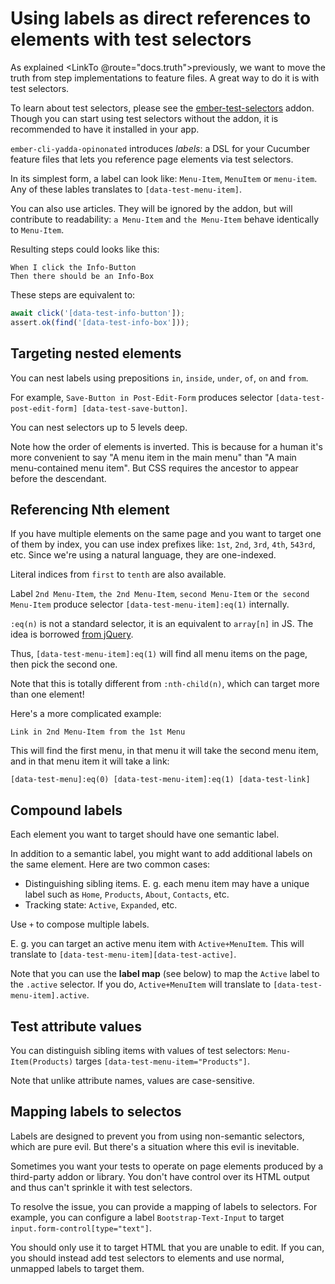 # Using labels as direct references to elements with test selectors

As explained <LinkTo @route="docs.truth">previously</LinkTo>, we want to move the truth from step implementations to feature files. A great way to do it is with test selectors.

To learn about test selectors, please see the [ember-test-selectors](https://github.com/simplabs/ember-test-selectors) addon. Though you can start using test selectors without the addon, it is recommended to have it installed in your app.

`ember-cli-yadda-opinonated` introduces *labels*: a DSL for your Cucumber feature files that lets you reference page elements via test selectors.

In its simplest form, a label can look like: `Menu-Item`, `MenuItem` or `menu-item`. Any of these lables translates to `[data-test-menu-item]`.

You can also use articles. They will be ignored by the addon, but will contribute to readability: `a Menu-Item` and `the Menu-Item` behave identically to `Menu-Item`.

Resulting steps could looks like this:

```feature
When I click the Info-Button
Then there should be an Info-Box
```

These steps are equivalent to:

```js
await click('[data-test-info-button']);
assert.ok(find('[data-test-info-box']));
```



## Targeting nested elements

You can nest labels using prepositions `in`, `inside`, `under`, `of`, `on` and `from`.

For example, `Save-Button in Post-Edit-Form` produces selector `[data-test-post-edit-form] [data-test-save-button]`.

You can nest selectors up to 5 levels deep.

Note how the order of elements is inverted. This is because for a human it's more convenient to say "A menu item in the main menu" than "A main menu-contained menu item". But CSS requires the ancestor to appear before the descendant.



## Referencing Nth element

If you have multiple elements on the same page and you want to target one of them by index, you can use index prefixes like: `1st`, `2nd`, `3rd`, `4th`, `543rd`, etc. Since we're using a natural language, they are one-indexed.

Literal indices from `first` to `tenth` are also available.

Label `2nd Menu-Item`, `the 2nd Menu-Item`, `second Menu-Item` or `the second Menu-Item` produce selector `[data-test-menu-item]:eq(1)` internally.

`:eq(n)` is not a standard selector, it is an equivalent to `array[n]` in JS. The idea is borrowed [from jQuery](https://api.jquery.com/eq-selector/).

Thus, `[data-test-menu-item]:eq(1)` will find all menu items on the page, then pick the second one.

Note that this is totally different from `:nth-child(n)`, which can target more than one element!

Here's a more complicated example:

    Link in 2nd Menu-Item from the 1st Menu

This will find the first menu, in that menu it will take the second menu item, and in that menu item it will take a link:

    [data-test-menu]:eq(0) [data-test-menu-item]:eq(1) [data-test-link]



## Compound labels

Each element you want to target should have one semantic label.

In addition to a semantic label, you might want to add additional labels on the same element. Here are two common cases:

* Distinguishing sibling items. E. g. each menu item may have a unique label such as `Home`, `Products`, `About`, `Contacts`, etc.
* Tracking state: `Active`, `Expanded`, etc.

Use `+` to compose multiple labels.

E. g. you can target an active menu item with `Active+MenuItem`. This will translate to `[data-test-menu-item][data-test-active]`.

Note that you can use the **label map** (see below) to map the `Active` label to the `.active` selector. If you do, `Active+MenuItem` will translate to `[data-test-menu-item].active`.



## Test attribute values

You can distinguish sibling items with values of test selectors: `Menu-Item(Products)` targes `[data-test-menu-item="Products"]`.

Note that unlike attribute names, values are case-sensitive.



## Mapping labels to selectos

Labels are designed to prevent you from using non-semantic selectors, which are pure evil. But there's a situation where this evil is inevitable.

Sometimes you want your tests to operate on page elements produced by a third-party addon or library. You don't have control over its HTML output and thus can't sprinkle it with test selectors.

To resolve the issue, you can provide a mapping of labels to selectors. For example, you can configure a label `Bootstrap-Text-Input` to target `input.form-control[type="text"]`.

You should only use it to target HTML that you are unable to edit. If you can, you should instead add test selectors to elements and use normal, unmapped labels to target them.
